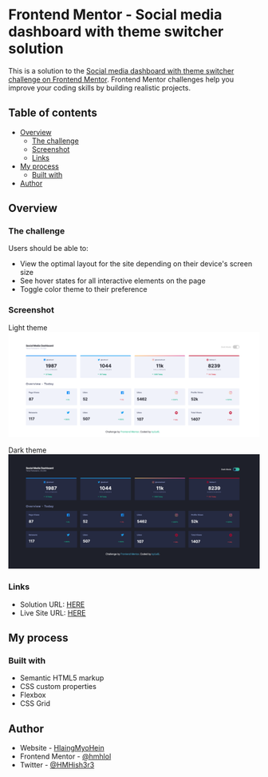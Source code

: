 # Frontend Mentor - Social media dashboard with theme switcher solution

This is a solution to the [Social media dashboard with theme switcher challenge on Frontend Mentor](https://www.frontendmentor.io/challenges/social-media-dashboard-with-theme-switcher-6oY8ozp_H). Frontend Mentor challenges help you improve your coding skills by building realistic projects. 

## Table of contents

- [Overview](#overview)
  - [The challenge](#the-challenge)
  - [Screenshot](#screenshot)
  - [Links](#links)
- [My process](#my-process)
  - [Built with](#built-with)
- [Author](#author)


## Overview

### The challenge

Users should be able to:

- View the optimal layout for the site depending on their device's screen size
- See hover states for all interactive elements on the page
- Toggle color theme to their preference

### Screenshot

Light theme
![](./screenshot.png)

Dark theme
![](./screenshot1.png)

### Links

- Solution URL: [HERE](https://github.com/hlaingmyohein/hlaingmyohein.github.io/tree/main/font-end-mentor/social-media-dashboard)
- Live Site URL: [HERE](https://hlaingmyohein.github.io/font-end-mentor/social-media-dashboard/)

## My process

### Built with

- Semantic HTML5 markup
- CSS custom properties
- Flexbox
- CSS Grid

## Author

- Website - [HlaingMyoHein](https://hlaingmyohein.github.io/)
- Frontend Mentor - [@hmhlol](https://www.frontendmentor.io/profile/hmhlol)
- Twitter - [@HMHish3r3](https://twitter.com/HMHish3r3)
